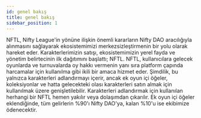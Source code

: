 ```yaml
---
id: genel bakış
title: genel bakış
sidebar_position: 1
---
```


NFTL, Nifty League'in yönüne ilişkin önemli kararların Nifty DAO aracılığıyla alınmasını sağlayarak ekosistemimizi merkezsizleştirmenin bir yolu olarak hareket eder. Karakterlerimizin satışı, ekosistemimizin yerel fayda ve yönetim belirtecinin ilk dağıtımını başlattı; NFTL. NFTL, kullanıcılara gelecek oyunlarda ve turnuvalarda oy hakkı vermenin yanı sıra platform çapında harcamalar için kullanılma gibi ikili bir amaca hizmet eder. Şimdilik, bu yalnızca karakterleri adlandırmayı içerir, ancak ek oyun içi öğeler, koleksiyonlar ve hatta gelecekteki olası karakterleri satın almak için kullanılmak üzere genişletilebilir. Karakterleri adlandırmak için kullanılan herhangi bir NFTL hemen yakılır veya dolaşımdan çıkarılır. Ek oyun içi öğeler eklendiğinde, tüm gelirlerin %90'ı Nifty DAO'ya, kalan %10'u ise ekibimize ödenecektir.
